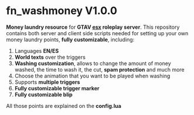 # fn_washmoney V1.0.0

**Money laundry resource** for **GTAV [esx](https://github.com/esx-framework/esx-legacy) roleplay server**.
This repository contains both server and client side scripts needed for setting up your own money laundry points, **fully customizable**, including:
1. Languages **EN/ES**
2. **World texts** over the triggers
3. **Washing customization**, allows to change the amount of money washed, the time to wash it, the cut, **spam protection** and much more
4. Choose the animation that you want to be played when washing
5. Supports **multiple triggers**
6. **Fully customizable trigger marker**
7. **Fully customizable blip**

All those points are explained on the **config.lua**
